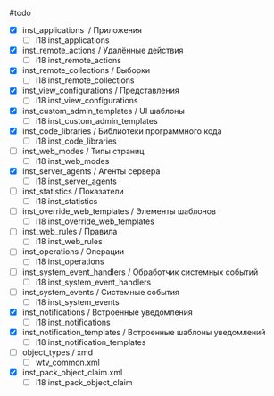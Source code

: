 #todo

- [x] inst_applications  / Приложения
	- [ ] i18 inst_applications
- [x] inst_remote_actions / Удалённые действия
	- [ ] i18 inst_remote_actions
- [x] inst_remote_collections / Выборки
	- [ ] i18 inst_remote_collections
- [x] inst_view_configurations / Представления
	- [ ] i18 inst_view_configurations
- [x] inst_custom_admin_templates / UI шаблоны
	- [ ] i18 inst_custom_admin_templates
- [x] inst_code_libraries / Библиотеки программного кода
	- [ ] i18 inst_code_libraries
- [ ] inst_web_modes / Типы страниц
	- [ ] i18 inst_web_modes
- [x] inst_server_agents / Агенты сервера
	- [ ] i18 inst_server_agents
- [ ] inst_statistics / Показатели
	- [ ] i18 inst_statistics
- [ ] inst_override_web_templates / Элементы шаблонов
	- [ ] i18 inst_override_web_templates
- [ ] inst_web_rules / Правила
	- [ ] i18 inst_web_rules
- [ ] inst_operations / Операции
	- [ ] i18 inst_operations
- [ ] inst_system_event_handlers / Обработчик системных событий
	- [ ] i18 inst_system_event_handlers
- [ ] inst_system_events / Системные события
	- [ ] i18 inst_system_events
- [x] inst_notifications / Встроенные уведомления
	- [ ] i18 inst_notifications
- [x] inst_notification_templates / Встроенные шаблоны уведомлений
	- [ ] i18 inst_notification_templates
- [ ] object_types / xmd
	- [ ] wtv_common.xml
- [x] inst_pack_object_claim.xml
	- [ ] i18 inst_pack_object_claim
